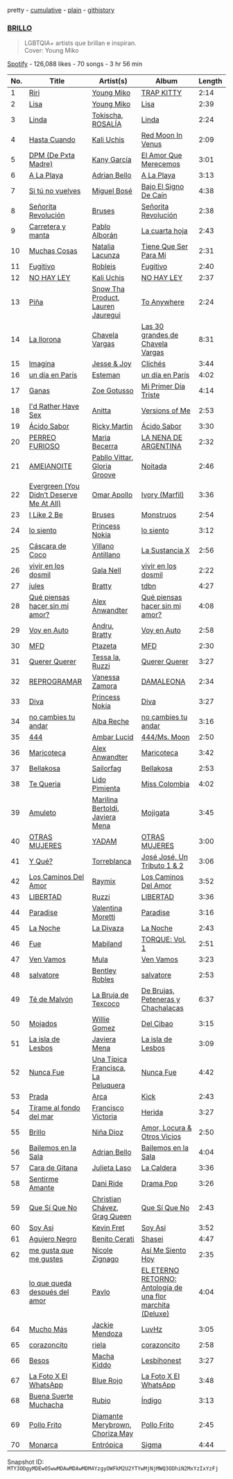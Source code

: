 pretty - [cumulative](/playlists/cumulative/37i9dQZF1DX2lenzaqw2vs.md) - [plain](/playlists/plain/37i9dQZF1DX2lenzaqw2vs) - [githistory](https://github.githistory.xyz/mackorone/spotify-playlist-archive/blob/main/playlists/plain/37i9dQZF1DX2lenzaqw2vs)

### [BRILLO](https://open.spotify.com/playlist/37i9dQZF1DX2lenzaqw2vs)

> LGBTQIA+ artists que brillan e inspiran.<br/>Cover: Young Miko

[Spotify](https://open.spotify.com/user/spotify) - 126,088 likes - 70 songs - 3 hr 56 min

| No. | Title | Artist(s) | Album | Length |
|---|---|---|---|---|
| 1 | [Riri](https://open.spotify.com/track/13FHy6nHjXHbzHj1dZFB1G) | [Young Miko](https://open.spotify.com/artist/3qsKSpcV3ncke3hw52JSMB) | [TRAP KITTY](https://open.spotify.com/album/6Pd4PYQpNXE7z3Scyfv0AV) | 2:14 |
| 2 | [Lisa](https://open.spotify.com/track/44FzVABpR2cciquTqADA0D) | [Young Miko](https://open.spotify.com/artist/3qsKSpcV3ncke3hw52JSMB) | [Lisa](https://open.spotify.com/album/2jy7QlJB9hWgYsajBv4IOt) | 2:39 |
| 3 | [Linda](https://open.spotify.com/track/1ahCrpeTt94LL7y1aXw0Y8) | [Tokischa](https://open.spotify.com/artist/2p4aN0Uxkk3iT3HK0cJ2cJ), [ROSALÍA](https://open.spotify.com/artist/7ltDVBr6mKbRvohxheJ9h1) | [Linda](https://open.spotify.com/album/6rFyXU9FiGytyYqfbwYO09) | 2:24 |
| 4 | [Hasta Cuando](https://open.spotify.com/track/4ipzXe2jmoeN7zm2VMb4eX) | [Kali Uchis](https://open.spotify.com/artist/1U1el3k54VvEUzo3ybLPlM) | [Red Moon In Venus](https://open.spotify.com/album/5OZ44LaqZbpP3m9B3oT8br) | 2:09 |
| 5 | [DPM \(De Pxta Madre\)](https://open.spotify.com/track/4wJXlFV0oh88ktxE54uqKE) | [Kany García](https://open.spotify.com/artist/69UypehHabb68utzfjAVlV) | [El Amor Que Merecemos](https://open.spotify.com/album/3O3pfZQJpe6a7rvyoRtx9l) | 3:01 |
| 6 | [A La Playa](https://open.spotify.com/track/2MANpdplWDEAnmHC2GA42W) | [Adrian Bello](https://open.spotify.com/artist/0ZwjmGhps2YvUMzB7ihFV8) | [A La Playa](https://open.spotify.com/album/00FBTtbNuQhQqSGIMNSHjU) | 3:13 |
| 7 | [Si tú no vuelves](https://open.spotify.com/track/1YFBO31kSEYo1DVkjSj8LG) | [Miguel Bosé](https://open.spotify.com/artist/7mWCSSOYqm4E9mB7V4ot6S) | [Bajo El Signo De Caín](https://open.spotify.com/album/3TNVefBL4j3T9Cr7XU232u) | 4:38 |
| 8 | [Señorita Revolución](https://open.spotify.com/track/7EDmXSg0xZZT3NkcBjijCn) | [Bruses](https://open.spotify.com/artist/5bRLeMl4Tnozmg9wR1pY7y) | [Señorita Revolución](https://open.spotify.com/album/12rvlwP0OW2UKV1lmTqQtm) | 2:38 |
| 9 | [Carretera y manta](https://open.spotify.com/track/1tV4AlwNv9qM4snHDLUXbY) | [Pablo Alborán](https://open.spotify.com/artist/5M9Bb4adKAgrOFOhc05Y50) | [La cuarta hoja](https://open.spotify.com/album/2Iqhzdnwa1SlsTtqfQXWfn) | 2:43 |
| 10 | [Muchas Cosas](https://open.spotify.com/track/1DHrUYdgRoAptl0DFOCyuj) | [Natalia Lacunza](https://open.spotify.com/artist/3Zs59sqZJ6fWQqWbRC8bOP) | [Tiene Que Ser Para Mí](https://open.spotify.com/album/2J5ARQTTYCX2j7WTDA6HKK) | 2:31 |
| 11 | [Fugitivo](https://open.spotify.com/track/6IWHrUE6laQtlobaAN0IKb) | [Robleis](https://open.spotify.com/artist/32AuV4BxATEf2i7YVhIjht) | [Fugitivo](https://open.spotify.com/album/1V0Tqj5kxCGZ4Fr6l32pVn) | 2:40 |
| 12 | [NO HAY LEY](https://open.spotify.com/track/5enNYN3hDG4Dsey9WsF6TJ) | [Kali Uchis](https://open.spotify.com/artist/1U1el3k54VvEUzo3ybLPlM) | [NO HAY LEY](https://open.spotify.com/album/58bXMbR7x7k6ubKP7CyZpQ) | 2:37 |
| 13 | [Piña](https://open.spotify.com/track/6Fdho6pm3GhNyA4TZajC2X) | [Snow Tha Product](https://open.spotify.com/artist/3p3jPcp8b7WL9XYj4xlsWj), [Lauren Jauregui](https://open.spotify.com/artist/3J0BpFVUc9LeOIVeN5uNhU) | [To Anywhere](https://open.spotify.com/album/0D0l81uLwVgMbS7DfaEh6V) | 2:24 |
| 14 | [La llorona](https://open.spotify.com/track/21VxAmhZn3p0kdb0jXu4Ry) | [Chavela Vargas](https://open.spotify.com/artist/0WC6O2ZzUcDYvcmt2mGh8c) | [Las 30 grandes de Chavela Vargas](https://open.spotify.com/album/5PBV4NRJsndZpe2cbIejt2) | 8:31 |
| 15 | [Imagina](https://open.spotify.com/track/4Fe2oAGo6fmPVwBNkbEdw1) | [Jesse & Joy](https://open.spotify.com/artist/1mX1TWKpNxDSAH16LgDfiR) | [Clichés](https://open.spotify.com/album/1HX7p55GnAwv6kPb9m0Qs9) | 3:44 |
| 16 | [un día en París](https://open.spotify.com/track/4qGSb2elUwIqbe4Psomxxs) | [Esteman](https://open.spotify.com/artist/3ZtIhDSOuRkpDyqjx53X1R) | [un día en París](https://open.spotify.com/album/5yhz5asZRCa5dceBZBicmo) | 4:02 |
| 17 | [Ganas](https://open.spotify.com/track/54JWFISolUGIbtNeANGp2B) | [Zoe Gotusso](https://open.spotify.com/artist/3XBw8ImFEo86mEB2dYh0vS) | [Mi Primer Día Triste](https://open.spotify.com/album/7IT0jjgh94QCM7Uyfn5Oyo) | 4:14 |
| 18 | [I'd Rather Have Sex](https://open.spotify.com/track/5JKvoSM8KY9Cski1UvGcpa) | [Anitta](https://open.spotify.com/artist/7FNnA9vBm6EKceENgCGRMb) | [Versions of Me](https://open.spotify.com/album/2TPl41Riu1SDbHoxhCIo2D) | 2:53 |
| 19 | [Ácido Sabor](https://open.spotify.com/track/0a2giOzEw6DnH2V9bt3GP3) | [Ricky Martin](https://open.spotify.com/artist/7slfeZO9LsJbWgpkIoXBUJ) | [Ácido Sabor](https://open.spotify.com/album/6VUd6HAFSkMyUYxe26MOSh) | 3:30 |
| 20 | [PERREO FURIOSO](https://open.spotify.com/track/2NAjBeyMUrba97IXdLVMqp) | [Maria Becerra](https://open.spotify.com/artist/1DxLCyH42yaHKGK3cl5bvG) | [LA NENA DE ARGENTINA](https://open.spotify.com/album/55onwkSIEu5gEXdiJ6ssFG) | 2:32 |
| 21 | [AMEIANOITE](https://open.spotify.com/track/0zQhdzUijGmorUhopvtoue) | [Pabllo Vittar](https://open.spotify.com/artist/6tzRZ39aZlNqlUzQlkuhDV), [Gloria Groove](https://open.spotify.com/artist/7rXMvXRnWHaSwnVvPeUUfw) | [Noitada](https://open.spotify.com/album/4TxfLb1NSPnGUgFZ2bkTvY) | 2:46 |
| 22 | [Evergreen \(You Didn’t Deserve Me At All\)](https://open.spotify.com/track/585Vv1qgZ4Brp7J3ARLEIj) | [Omar Apollo](https://open.spotify.com/artist/5FxD8fkQZ6KcsSYupDVoSO) | [Ivory \(Marfil\)](https://open.spotify.com/album/3ZexesAv5PN4RPMiEkOEXC) | 3:36 |
| 23 | [I Like 2 Be](https://open.spotify.com/track/7ilN3oN8goL5nJF6aA48zc) | [Bruses](https://open.spotify.com/artist/5bRLeMl4Tnozmg9wR1pY7y) | [Monstruos](https://open.spotify.com/album/5eBqDH63grduGAMyVGiYRe) | 2:54 |
| 24 | [lo siento](https://open.spotify.com/track/7oQ0YOekfGFw5TOQwvXrnr) | [Princess Nokia](https://open.spotify.com/artist/6lay1nwbE6hTx1jivysUAL) | [lo siento](https://open.spotify.com/album/7tOSMJmUWT0vEvhSxloyZv) | 3:12 |
| 25 | [Cáscara de Coco](https://open.spotify.com/track/0IPoG1zyHibWHm3ACZdgBP) | [Villano Antillano](https://open.spotify.com/artist/1pi7nGhOM7PTHR5YEgXVGq) | [La Sustancia X](https://open.spotify.com/album/3vNcWxeBpYQJ9OkAcm3ch3) | 2:56 |
| 26 | [vivir en los dosmil](https://open.spotify.com/track/3WUlTT5mSRZNmPfbtkvwAS) | [Gala Nell](https://open.spotify.com/artist/4CVNESQIOFNvurriZVBarY) | [vivir en los dosmil](https://open.spotify.com/album/0XXM9pJOGUKNJHwiLkExak) | 2:22 |
| 27 | [jules](https://open.spotify.com/track/5FEcWUQNGBNuHtZnBqgxD3) | [Bratty](https://open.spotify.com/artist/0UTzLuwz9RvFOCnwAZjUxn) | [tdbn](https://open.spotify.com/album/4IYxAA0c0p5TBWlBdLdx5T) | 4:27 |
| 28 | [Qué piensas hacer sin mi amor?](https://open.spotify.com/track/7DmiI9NJnb00JVMMpMkz52) | [Alex Anwandter](https://open.spotify.com/artist/0M8uC0u1YRUGCieOKmQF02) | [Qué piensas hacer sin mi amor?](https://open.spotify.com/album/34szsLNF2Nr5i9E2j9v40h) | 4:08 |
| 29 | [Voy en Auto](https://open.spotify.com/track/0kVHMFM0cLUU3LVxP3Ps4F) | [Andru](https://open.spotify.com/artist/3oOQ670Uw0UyVnmj9XM58W), [Bratty](https://open.spotify.com/artist/0UTzLuwz9RvFOCnwAZjUxn) | [Voy en Auto](https://open.spotify.com/album/45VXxqHvTgdEicrCiIBXnu) | 2:58 |
| 30 | [MFD](https://open.spotify.com/track/0jw9L7QvjqCavzMtquLKOS) | [Ptazeta](https://open.spotify.com/artist/5UN0rzL594mWY2RbOtZqIN) | [MFD](https://open.spotify.com/album/4Bor5SNuJ51FlsqaNcXAkF) | 2:30 |
| 31 | [Querer Querer](https://open.spotify.com/track/2iR2CH29Oya76P3cg99Ns2) | [Tessa Ia](https://open.spotify.com/artist/2Bo0gW1bqWSjD27xOcVtjg), [Ruzzi](https://open.spotify.com/artist/1hjFlLW9xl3RCn7IWPSmxY) | [Querer Querer](https://open.spotify.com/album/17sfERphTZkMfRkIzKFVHh) | 3:27 |
| 32 | [REPROGRAMAR](https://open.spotify.com/track/1NVyxYaawP4iGSGEUlwJ4r) | [Vanessa Zamora](https://open.spotify.com/artist/3IZxs4ZukiitIk8vkAPAxC) | [DAMALEONA](https://open.spotify.com/album/4CtZOAq6nHz4nw6vKqeSkL) | 2:34 |
| 33 | [Diva](https://open.spotify.com/track/3DUkMATtjCLnic8KjPgx66) | [Princess Nokia](https://open.spotify.com/artist/6lay1nwbE6hTx1jivysUAL) | [Diva](https://open.spotify.com/album/2nOhBMGUd7zru4hDhlV1ih) | 3:27 |
| 34 | [no cambies tu andar](https://open.spotify.com/track/4mhJ93BE0N4bpwsK2CO95J) | [Alba Reche](https://open.spotify.com/artist/4mkCQKEe89EI0kn0Q7tMyK) | [no cambies tu andar](https://open.spotify.com/album/69fEXzbm2cy7w4thRgsfj1) | 3:16 |
| 35 | [444](https://open.spotify.com/track/4IsGVklAFcRYhQwY3CtsgB) | [Ambar Lucid](https://open.spotify.com/artist/4nzV0hThyodYzrwksnS86G) | [444/Ms\. Moon](https://open.spotify.com/album/4XQ2sccEi11cw5EZZMA97Z) | 2:50 |
| 36 | [Maricoteca](https://open.spotify.com/track/0QbsT7G5OJqieCARLwPZ2q) | [Alex Anwandter](https://open.spotify.com/artist/0M8uC0u1YRUGCieOKmQF02) | [Maricoteca](https://open.spotify.com/album/1iwN2HQCNED5Vm7mAbzVvu) | 3:42 |
| 37 | [Bellakosa](https://open.spotify.com/track/3zmjT7DVb5s01CC8Iy8BlN) | [Sailorfag](https://open.spotify.com/artist/3YvJLKikEKjbzNBk9rfIKE) | [Bellakosa](https://open.spotify.com/album/5tUZWuzaD4vnLJRnH5zxPc) | 2:53 |
| 38 | [Te Queria](https://open.spotify.com/track/10Jr2PJeIMPYYRWsWximsP) | [Lido Pimienta](https://open.spotify.com/artist/1IdkKQ9CM1i0wygfxYV4Z3) | [Miss Colombia](https://open.spotify.com/album/6H6MZ54B5FLBLXXxWGEl7y) | 4:02 |
| 39 | [Amuleto](https://open.spotify.com/track/0mHrAGsrbfmQEBxmstxS21) | [Marilina Bertoldi](https://open.spotify.com/artist/1nm9PdmvzPXJmIlMOk5XLy), [Javiera Mena](https://open.spotify.com/artist/6c0qylj1D1gqcUUN2P8Ofp) | [Mojigata](https://open.spotify.com/album/5U8SvHu7gGsae0izVjA9QS) | 3:45 |
| 40 | [OTRAS MUJERES](https://open.spotify.com/track/3TPyzaMVYGZq6PV1J4kXBV) | [YADAM](https://open.spotify.com/artist/6JTZ3lKjLYsw1h5jDkwDhf) | [OTRAS MUJERES](https://open.spotify.com/album/7kjsiTEu2hzDx0ioEPhWkF) | 3:00 |
| 41 | [Y Qué?](https://open.spotify.com/track/7IimbpNYdLU9pG366Td4Tm) | [Torreblanca](https://open.spotify.com/artist/5sy13x4wGzkhvLeHr4HPEE) | [José José, Un Tributo 1 & 2](https://open.spotify.com/album/103zw9Qm9BRCdlb3mYsBOl) | 3:06 |
| 42 | [Los Caminos Del Amor](https://open.spotify.com/track/4fJ4xLmvXpFFNSjjA82Iym) | [Raymix](https://open.spotify.com/artist/0hHT2BH7XTm3ZdZb6CX064) | [Los Caminos Del Amor](https://open.spotify.com/album/6wFKtAwUCv2mkIbSquFCkH) | 3:52 |
| 43 | [LIBERTAD](https://open.spotify.com/track/4bFfzFtW3B0kU23liGxvF6) | [Ruzzi](https://open.spotify.com/artist/1hjFlLW9xl3RCn7IWPSmxY) | [LIBERTAD](https://open.spotify.com/album/2pfIr8vef2H2EYjQJQwBym) | 3:36 |
| 44 | [Paradise](https://open.spotify.com/track/4W8k1VqecfTy4nOaHPc4cY) | [Valentina Moretti](https://open.spotify.com/artist/1smi39GfJBKzbFCPwogmRS) | [Paradise](https://open.spotify.com/album/3SYPjBFJeTW2sb4kMPQk6O) | 3:16 |
| 45 | [La Noche](https://open.spotify.com/track/16N0HPDPu4xw42JrhY5gJn) | [La Divaza](https://open.spotify.com/artist/2BYegEOEQj3G3x6ltkFkZM) | [La Noche](https://open.spotify.com/album/3mcb8IqvIWkCpvp3XNFIiU) | 2:43 |
| 46 | [Fue](https://open.spotify.com/track/4NmkoTBB02LmKn8GdvOLUN) | [Mabiland](https://open.spotify.com/artist/2oXKVuZqDv85M1ynjVMp3J) | [TORQUE: Vol\. 1](https://open.spotify.com/album/1GTyjbV1GQXFWjOCDsmNne) | 2:51 |
| 47 | [Ven Vamos](https://open.spotify.com/track/0cHpCzglPxJodZNGM5DsRD) | [Mula](https://open.spotify.com/artist/7bWZkUZ5drGDoGAFhGoYGE) | [Ven Vamos](https://open.spotify.com/album/3E8idq0ECWEwgb8FpbZCdG) | 3:23 |
| 48 | [salvatore](https://open.spotify.com/track/2j1rf8gz82mPSUFYtZL4VK) | [Bentley Robles](https://open.spotify.com/artist/2LOSfMfEVu8XgmHqwuixWT) | [salvatore](https://open.spotify.com/album/7kVT3L8cRYduktHOINNYgm) | 2:53 |
| 49 | [Té de Malvón](https://open.spotify.com/track/3BYSoeWlqUgIwfY77C8VgE) | [La Bruja de Texcoco](https://open.spotify.com/artist/7gnuQGVeNQv0QTjZ5QLHpu) | [De Brujas, Peteneras y Chachalacas](https://open.spotify.com/album/1oqhkbPFH04GnzVwO3nFJX) | 6:37 |
| 50 | [Mojados](https://open.spotify.com/track/2x22qkx1iSxPd1FTdAyTv9) | [Willie Gomez](https://open.spotify.com/artist/0mj8A2Ovy8vOeLtzqrv8At) | [Del Cibao](https://open.spotify.com/album/0JGtdSzzQENX8urajcYIqG) | 3:15 |
| 51 | [La isla de Lesbos](https://open.spotify.com/track/4lAHrUyPkXB19777s2tBNR) | [Javiera Mena](https://open.spotify.com/artist/6c0qylj1D1gqcUUN2P8Ofp) | [La isla de Lesbos](https://open.spotify.com/album/41Q1mE9hPIXOPuKJlB15FO) | 3:09 |
| 52 | [Nunca Fue](https://open.spotify.com/track/1yoDprcj9nMx1kq9ZRRsG5) | [Una Típica Francisca](https://open.spotify.com/artist/7mCCpnILGKRMZ4RCA9e4lG), [La Peluquera](https://open.spotify.com/artist/2Y8ZTw3lEypiF5jpINYgGr) | [Nunca Fue](https://open.spotify.com/album/0NexOUhIG5wHThaul9GwPG) | 4:42 |
| 53 | [Prada](https://open.spotify.com/track/5MN4hnNta44Ezm2dfajQB0) | [Arca](https://open.spotify.com/artist/4SQdUpG4f7UbkJG3cJ2Iyj) | [Kick](https://open.spotify.com/album/7vG4sP0DjiSzPPihnuXnLL) | 2:43 |
| 54 | [Tírame al fondo del mar](https://open.spotify.com/track/0rTdWwgFymyWztg0yctfLG) | [Francisco Victoria](https://open.spotify.com/artist/7IoWRnQriyj7YYLpvx00jv) | [Herida](https://open.spotify.com/album/3EjIOQ9uPmQtxXW1mGOhNq) | 3:27 |
| 55 | [Brillo](https://open.spotify.com/track/6AiM0XGlc0R03v2Z1wlTWn) | [Niña Dioz](https://open.spotify.com/artist/7G4N4GY4l0qHm1yflRvsQ0) | [Amor, Locura & Otros Vicios](https://open.spotify.com/album/3RM6JchSNTtRsZ8Do0iWRD) | 2:50 |
| 56 | [Bailemos en la Sala](https://open.spotify.com/track/570Ct7gYSSC3bXiNkSFryX) | [Adrian Bello](https://open.spotify.com/artist/0ZwjmGhps2YvUMzB7ihFV8) | [Bailemos en la Sala](https://open.spotify.com/album/1AGFRwoIQhzXjkxAVEMn2W) | 4:04 |
| 57 | [Cara de Gitana](https://open.spotify.com/track/2xrpeQqyVNARu5ojQNSF6U) | [Julieta Laso](https://open.spotify.com/artist/3mrFrZjfujaOttNRpDD4Vk) | [La Caldera](https://open.spotify.com/album/4JjADR0Plz1NsDzxud6sgg) | 3:36 |
| 58 | [Sentirme Amante](https://open.spotify.com/track/4XZxkvm2ZLGwVwD1KlxFev) | [Dani Ride](https://open.spotify.com/artist/3KKA5IFGqdkUw7i657IEL6) | [Drama Pop](https://open.spotify.com/album/6R4OZmoA8oEf2E2fyeUfkR) | 3:26 |
| 59 | [Que Sí Que No](https://open.spotify.com/track/4kQkOwwaJWWbLB83doQdlg) | [Christian Chávez](https://open.spotify.com/artist/0aMqt2uGLuHj4eI8oXgVzN), [Grag Queen](https://open.spotify.com/artist/6Q5YqxLl13ULqA5orHJotR) | [Que Sí Que No](https://open.spotify.com/album/0MDs2fahUHeddRisz4l0dF) | 2:43 |
| 60 | [Soy Asi](https://open.spotify.com/track/7qYCZTW9lkTYqvmat6S3RJ) | [Kevin Fret](https://open.spotify.com/artist/2qljieCcALPZhtxYzQVLDM) | [Soy Asi](https://open.spotify.com/album/6LKhRfBpI3Osjue9OgxWUl) | 3:52 |
| 61 | [Agujero Negro](https://open.spotify.com/track/2laXjXak21BkZS9UCSkK3S) | [Benito Cerati](https://open.spotify.com/artist/13QnAhCICgwMtr6HPWoRbH) | [Shasei](https://open.spotify.com/album/2XhRtmtUVkOsBsXtPZkNKi) | 4:47 |
| 62 | [me gusta que me gustes](https://open.spotify.com/track/5gQvExQc6zyJnI11AoNJMM) | [Nicole Zignago](https://open.spotify.com/artist/1SflmlTg1rQ6pTBQ1CbWEP) | [Así Me Siento Hoy](https://open.spotify.com/album/0kefZe88v1Muy6YFe0adCe) | 2:35 |
| 63 | [lo que queda después del amor](https://open.spotify.com/track/1CceTFtIgX7vPVco9Fub6t) | [Pavlo](https://open.spotify.com/artist/5HkbqKHZAvQjhjkhYm6mp2) | [EL ETERNO RETORNO: Antología de una flor marchita \(Deluxe\)](https://open.spotify.com/album/0L9ebZXy9sK9W846lkYAMm) | 4:04 |
| 64 | [Mucho Más](https://open.spotify.com/track/4JOhfm15uy5ETZzfYJfrxS) | [Jackie Mendoza](https://open.spotify.com/artist/2ZIEeX505EvIuA10fNgnHa) | [LuvHz](https://open.spotify.com/album/6yBOev00UB9ZZVaspj00Wb) | 3:05 |
| 65 | [corazoncito](https://open.spotify.com/track/3QwaKUFPO3CNJcTiWk0kfk) | [riela](https://open.spotify.com/artist/5K3Lwty6gv1gtuPn3gcf3A) | [corazoncito](https://open.spotify.com/album/5YYkBqPFlaJidU80jXYD9i) | 2:58 |
| 66 | [Besos](https://open.spotify.com/track/0WIOsnOOJlIDN095VDlSOk) | [Macha Kiddo](https://open.spotify.com/artist/5sMMzzTjQpX6z7gKVOVlIv) | [Lesbihonest](https://open.spotify.com/album/5C5rCLBjwHPNF112Xuea9t) | 3:27 |
| 67 | [La Foto X El WhatsApp](https://open.spotify.com/track/0K1Q1BotM1euCfc6AvpvWT) | [Blue Rojo](https://open.spotify.com/artist/4x9zOt693Z5NGiuxjOgFFJ) | [La Foto X El WhatsApp](https://open.spotify.com/album/0czDNz6Jlo6Zu7qUp6fjHI) | 3:48 |
| 68 | [Buena Suerte Muchacha](https://open.spotify.com/track/2YY77lkRQXm4B4fdTHkrbO) | [Rubio](https://open.spotify.com/artist/79YjWaAoD88XGLETIsnnQV) | [Índigo](https://open.spotify.com/album/1JUFR4Qgot2SmMssrlsYNz) | 3:13 |
| 69 | [Pollo Frito](https://open.spotify.com/track/1U1cDL3SgAG4CC6pcX7hSO) | [Diamante Merybrown](https://open.spotify.com/artist/4LRatXcWgcxuM1fLsn0eF9), [Choriza May](https://open.spotify.com/artist/5QUIkNOKPjTmTHpvPHfR0j) | [Pollo Frito](https://open.spotify.com/album/5WEXzemUJZ1adpjutb33Q5) | 2:45 |
| 70 | [Monarca](https://open.spotify.com/track/2sX8WnUz2m9h9sWcpFVDBm) | [Entrópica](https://open.spotify.com/artist/2IunebW5WpbBHwXU5BBv08) | [Sigma](https://open.spotify.com/album/5pKjEUByReFjFH8vwiQNgb) | 4:44 |

Snapshot ID: `MTY3ODgyMDEwOSwwMDAwMDAwMDM4YzgyOWFkM2U2YTYwMjNjMWQ3ODhiN2MxYzIxYzFj`
